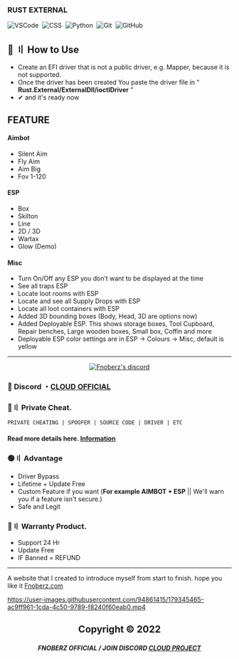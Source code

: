 ### RUST EXTERNAL 
![VSCode](https://img.shields.io/badge/-Visual_Studio_Code-05122A?style=for-the-badge&logo=VisualStudioCode)&nbsp;
![CSS](https://img.shields.io/badge/-CPP-05122A?style=for-the-badge&logo=CSS3&logoColor=1572B6)&nbsp;
![Python](https://img.shields.io/badge/-Python-05122A?style=for-the-badge&logo=Python)&nbsp;
![Git](https://img.shields.io/badge/-Git-05122A?style=for-the-badge&logo=git)&nbsp;
![GitHub](https://img.shields.io/badge/-GitHub-05122A?style=for-the-badge&logo=github)&nbsp;


## 💭 〢 How to Use
- Create an EFI driver that is not a public driver, e.g. Mapper, because it is not supported.
- Once the driver has been created You paste the driver file in " **Rust.External/ExternalDll/ioctlDriver** "
- ✔ and it's ready now

 
## FEATURE  

#### Aimbot 
- Silent Aim
- Fly Aim
- Aim Big
- Fov 1-120 

#### ESP
- Box
- Skilton
- Line
- 2D / 3D
- Wartax
- Glow (Demo)
#### Misc
- Turn On/Off any ESP you don’t want to be displayed at the time
- See all traps ESP
- Locate loot rooms with ESP
- Locate and see all Supply Drops with ESP
- Locate all loot containers with ESP
- Added 3D bounding boxes (Body, Head, 3D are options now)
- Added Deployable ESP. This shows storage boxes, Tool Cupboard, Repair benches, Large wooden boxes, Small box, Coffin and more
- Deployable ESP color settings are in ESP -> Colours -> Misc, default is yellow

---

  <p align="center">
    <a href="https://discord.com/users/943374631644045363">
        <img title="Fnoberz server discord" alt="Fnoberz's discord" src="https://discord.c99.nl/widget/theme-4/943374631644045363.png"/>
    </a>
</p> 
 
### 💬 Discord ・[CLOUD OFFICIAL](https://discord.gg/MBTkVcJefp) 

### 🛒〢 Private Cheat.
`PRIVATE CHEATING | SPOOFER | SOURCE CODE | DRIVER | ETC`
#### Read more details here. [Information](https://github.com/Cloud-Official/Product) 

### 🟢〢 Advantage

- Driver Bypass
- Lifetime + Update Free
- Custom Feature if you want (**For example AIMBOT + ESP** || We'll warn you if a feature isn't secure.)
- Safe and Legit


### 🔱〢 Warranty Product.

- Support 24 Hr
- Update Free
- IF Banned = REFUND

---

A website that I created to introduce myself from start to finish. hope you like it [Fnoberz.com](https://fnoberz.com/)


https://user-images.githubusercontent.com/94861415/179345465-ac9ff961-1cda-4c50-9789-f8240f60eab0.mp4






##  <p align="center"> Copyright © 2022

##### <p align="center">  FNOBERZ OFFICIAL / JOIN DISCORD [CLOUD PROJECT](https://discord.gg/JUwFCGHbV4)



  
